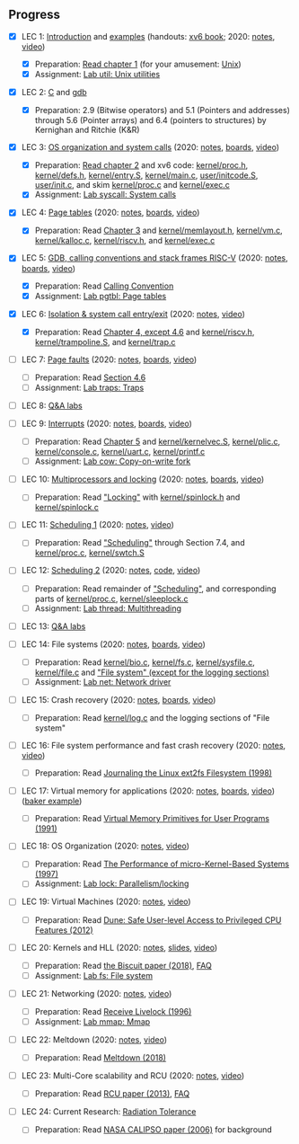 ## Progress

- [x] LEC 1: [Introduction](https://pdos.csail.mit.edu/6.S081/2021/slides/6s081-lec-intro.pdf)
      and [examples](https://pdos.csail.mit.edu/6.S081/2021/lec/l-overview/)
      (handouts: [xv6 book](https://pdos.csail.mit.edu/6.S081/2021/xv6/book-riscv-rev2.pdf); 
      2020: [notes](https://pdos.csail.mit.edu/6.S081/2021/lec/l-overview.txt), 
      [video](https://youtu.be/L6YqHxYHa7A))
  - [x] Preparation: [Read chapter 1](https://pdos.csail.mit.edu/6.S081/2021/xv6/book-riscv-rev2.pdf)
        (for your amusement: [Unix](https://www.youtube.com/watch?v=tc4ROCJYbm0))
  - [x] Assignment: [Lab util: Unix utilities](https://pdos.csail.mit.edu/6.S081/2021/labs/util.html)

- [x] LEC 2: [C](https://pdos.csail.mit.edu/6.S081/2021/lec/6S081-Intro-to-C-Fa21.pdf) and [gdb](https://pdos.csail.mit.edu/6.S081/2021/lec/gdb_slides.pdf)
  - [x] Preparation: 2.9 (Bitwise operators) and 
        5.1 (Pointers and addresses) through 5.6 (Pointer arrays) and 
        6.4 (pointers to structures) by Kernighan and Ritchie (K&R)

- [x] LEC 3: [OS organization and system calls](https://pdos.csail.mit.edu/6.S081/2021/slides/6s081-lec-osorg.pdf) 
      (2020: [notes](https://pdos.csail.mit.edu/6.S081/2021/lec/l-os.txt), 
      [boards](https://pdos.csail.mit.edu/6.S081/2021/lec/l-os-boards.pdf), 
      [video](https://youtu.be/o44d---Dk4o))
  - [x] Preparation: [Read chapter 2](https://pdos.csail.mit.edu/6.S081/2021/xv6/book-riscv-rev2.pdf) 
        and xv6 code: 
        [kernel/proc.h](https://github.com/mit-pdos/xv6-riscv/blob/riscv/kernel/proc.h), 
        [kernel/defs.h](https://github.com/mit-pdos/xv6-riscv/blob/riscv/kernel/defs.h), 
        [kernel/entry.S](https://github.com/mit-pdos/xv6-riscv/blob/riscv/kernel/entry.S), 
        [kernel/main.c](https://github.com/mit-pdos/xv6-riscv/blob/riscv/kernel/main.c), 
        [user/initcode.S](https://github.com/mit-pdos/xv6-riscv/blob/riscv/user/initcode.S), 
        [user/init.c](https://github.com/mit-pdos/xv6-riscv/blob/riscv/user/init.c), 
        and skim [kernel/proc.c](https://github.com/mit-pdos/xv6-riscv/blob/riscv/kernel/proc.c) and 
        [kernel/exec.c](https://github.com/mit-pdos/xv6-riscv/blob/riscv/kernel/exec.c)
  - [x] Assignment: [Lab syscall: System calls](https://pdos.csail.mit.edu/6.S081/2021/labs/syscall.html)

- [x] LEC 4: [Page tables](https://pdos.csail.mit.edu/6.S081/2021/slides/6s081-lec-vm.pdf) 
      (2020: [notes](https://pdos.csail.mit.edu/6.S081/2021/lec/l-vm.txt), 
      [boards](https://pdos.csail.mit.edu/6.S081/2021/lec/l-vm-boards.pdf), 
      [video](https://youtu.be/f1Hpjty3TT8))
  - [x] Preparation: Read [Chapter 3](https://pdos.csail.mit.edu/6.S081/2021/xv6/book-riscv-rev2.pdf) and 
        [kernel/memlayout.h](https://github.com/mit-pdos/xv6-riscv/blob/riscv/kernel/memlayout.h), 
        [kernel/vm.c](https://github.com/mit-pdos/xv6-riscv/blob/riscv/kernel/vm.c), 
        [kernel/kalloc.c](https://github.com/mit-pdos/xv6-riscv/blob/riscv/kernel/kalloc.c), 
        [kernel/riscv.h](https://github.com/mit-pdos/xv6-riscv/blob/riscv/kernel/riscv.h), and 
        [kernel/exec.c](https://github.com/mit-pdos/xv6-riscv/blob/riscv/kernel/exec.c)

- [x] LEC 5: [GDB, calling conventions and stack frames RISC-V](https://pdos.csail.mit.edu/6.S081/2021/lec/gdb_slides.pdf) 
      (2020: [notes](https://pdos.csail.mit.edu/6.S081/2021/lec/l-riscv.txt), 
      [boards](https://pdos.csail.mit.edu/6.S081/2021/lec/l-riscv-slides.pdf), 
      [video](https://youtu.be/s-Z5t_yTyTM))
  - [x] Preparation: Read [Calling Convention](https://pdos.csail.mit.edu/6.S081/2021/readings/riscv-calling.pdf)
  - [x] Assignment: [Lab pgtbl: Page tables](https://pdos.csail.mit.edu/6.S081/2021/labs/pgtbl.html)

- [x] LEC 6: [Isolation & system call entry/exit](https://pdos.csail.mit.edu/6.S081/2021/slides/6s081-lec-syscall.pdf) 
      (2020: [notes](https://pdos.csail.mit.edu/6.S081/2021/lec/l-internal.txt), 
      [video](https://youtu.be/T26UuauaxWA)) 
  - [x] Preparation: Read [Chapter 4, except 4.6](https://pdos.csail.mit.edu/6.S081/2021/xv6/book-riscv-rev2.pdf) and 
        [kernel/riscv.h](https://github.com/mit-pdos/xv6-riscv/blob/riscv/kernel/riscv.h), 
        [kernel/trampoline.S](https://github.com/mit-pdos/xv6-riscv/blob/riscv/kernel/trampoline.S), and 
        [kernel/trap.c](https://github.com/mit-pdos/xv6-riscv/blob/riscv/kernel/trap.c) 

- [ ] LEC 7: [Page faults](https://pdos.csail.mit.edu/6.S081/2021/slides/6s081-lec-usingvm.pdf) 
      (2020: [notes](https://pdos.csail.mit.edu/6.S081/2021/lec/l-pgfaults.txt), 
      [boards](https://pdos.csail.mit.edu/6.S081/2021/lec/l-pgfaults.pdf), 
      [video](https://youtu.be/KSYO-gTZo0A)) 
  - [ ] Preparation: Read [Section 4.6](https://pdos.csail.mit.edu/6.S081/2021/xv6/book-riscv-rev2.pdf) 
  - [ ] Assignment: [Lab traps: Traps](https://pdos.csail.mit.edu/6.S081/2021/labs/traps.html)

- [ ] LEC 8: [Q&A labs](https://pdos.csail.mit.edu/6.S081/2021/slides/6s081-lec-qa1.pdf) 

- [ ] LEC 9: [Interrupts](https://pdos.csail.mit.edu/6.S081/2021/slides/6s081-lec-interrupts.pdf) 
      (2020: [notes](https://pdos.csail.mit.edu/6.S081/2021/lec/l-interrupt.txt), 
      [boards](https://pdos.csail.mit.edu/6.S081/2021/lec/l-interrupt.pdf), 
      [video](https://youtu.be/zRnGNndcVEA)) 
  - [ ] Preparation: Read [Chapter 5](https://pdos.csail.mit.edu/6.S081/2021/xv6/book-riscv-rev2.pdf) and 
        [kernel/kernelvec.S](https://github.com/mit-pdos/xv6-riscv/blob/riscv/kernel/kernelvec.S), 
        [kernel/plic.c](https://github.com/mit-pdos/xv6-riscv/blob/riscv/kernel/plic.c), 
        [kernel/console.c](https://github.com/mit-pdos/xv6-riscv/blob/riscv/kernel/console.c), 
        [kernel/uart.c](https://github.com/mit-pdos/xv6-riscv/blob/riscv/kernel/uart.c), 
        [kernel/printf.c](https://github.com/mit-pdos/xv6-riscv/blob/riscv/kernel/printf.c) 
  - [ ] Assignment: [Lab cow: Copy-on-write fork](https://pdos.csail.mit.edu/6.S081/2021/labs/cow.html)

- [ ] LEC 10: [Multiprocessors and locking](https://pdos.csail.mit.edu/6.S081/2021/slides/6s081-lec-locks.pdf) 
      (2020: [notes](https://pdos.csail.mit.edu/6.S081/2021/lec/l-lockv2.txt), 
      [boards](https://pdos.csail.mit.edu/6.S081/2021/lec/l-lock.pdf), 
      [video](https://youtu.be/NGXu3vN7yAk)) 
  - [ ] Preparation: Read ["Locking"](https://pdos.csail.mit.edu/6.S081/2021/xv6/book-riscv-rev2.pdf) with 
        [kernel/spinlock.h](https://github.com/mit-pdos/xv6-riscv/blob/riscv/kernel/spinlock.h) and 
        [kernel/spinlock.c](https://github.com/mit-pdos/xv6-riscv/blob/riscv/kernel/spinlock.c) 

- [ ] LEC 11: [Scheduling 1](https://pdos.csail.mit.edu/6.S081/2021/slides/6s081-lec-threads.pdf) 
      (2020: [notes](https://pdos.csail.mit.edu/6.S081/2021/lec/l-threads.txt), 
      [video](https://youtu.be/vsgrTHY5tkg)) 
  - [ ] Preparation: Read ["Scheduling"](https://pdos.csail.mit.edu/6.S081/2021/xv6/book-riscv-rev2.pdf) through Section 7.4, and 
        [kernel/proc.c](https://github.com/mit-pdos/xv6-riscv/blob/riscv/kernel/proc.c), 
        [kernel/swtch.S](https://github.com/mit-pdos/xv6-riscv/blob/riscv/kernel/swtch.S) 

- [ ] LEC 12: [Scheduling 2](https://pdos.csail.mit.edu/6.S081/2021/slides/6s081-lec-threads2.pdf) 
      (2020: [notes](https://pdos.csail.mit.edu/6.S081/2021/lec/l-coordination.txt), 
      [code](https://pdos.csail.mit.edu/6.S081/2021/lec/l-coordination.c), 
      [video](https://youtu.be/gP67sJ4PTnc)) 
  - [ ] Preparation: Read remainder of ["Scheduling"](https://pdos.csail.mit.edu/6.S081/2021/xv6/book-riscv-rev2.pdf), and corresponding parts of 
        [kernel/proc.c](https://github.com/mit-pdos/xv6-riscv/blob/riscv/kernel/proc.c), 
        [kernel/sleeplock.c](https://github.com/mit-pdos/xv6-riscv/blob/riscv/kernel/sleeplock.c) 
  - [ ] Assignment: [Lab thread: Multithreading](https://pdos.csail.mit.edu/6.S081/2021/labs/thread.html)

- [ ] LEC 13: [Q&A labs](https://pdos.csail.mit.edu/6.S081/2021/slides/6s081-lec-qa2.pdf) 

- [ ] LEC 14: File systems 
      (2020: [notes](https://pdos.csail.mit.edu/6.S081/2021/lec/l-fs.txt), 
      [boards](https://pdos.csail.mit.edu/6.S081/2021/lec/l-fs.pdf), 
      [video](https://youtu.be/ADzLv1nRtR8)) 
  - [ ] Preparation: Read [kernel/bio.c](https://github.com/mit-pdos/xv6-riscv/blob/riscv/kernel/bio.c), 
        [kernel/fs.c](https://github.com/mit-pdos/xv6-riscv/blob/riscv/kernel/fs.c), 
        [kernel/sysfile.c](https://github.com/mit-pdos/xv6-riscv/blob/riscv/kernel/sysfile.c), 
        [kernel/file.c](https://github.com/mit-pdos/xv6-riscv/blob/riscv/kernel/file.c) and 
        ["File system" (except for the logging sections)](https://pdos.csail.mit.edu/6.S081/2021/xv6-book-riscv-rev2.pdf) 
  - [ ] Assignment: [Lab net: Network driver](https://pdos.csail.mit.edu/6.S081/2021/labs/net.html)

- [ ] LEC 15: Crash recovery 
      (2020: [notes](https://pdos.csail.mit.edu/6.S081/2021/lec/l-crash.txt), 
      [boards](https://pdos.csail.mit.edu/6.S081/2021/lec/l-crash.pdf), 
      [video](https://youtu.be/7Hk2dIorDkk)) 
  - [ ] Preparation: Read [kernel/log.c](https://github.com/mit-pdos/xv6-riscv/blob/riscv/kernel/log.c) and the logging sections of "File system" 

- [ ] LEC 16: File system performance and fast crash recovery 
      (2020: [notes](https://pdos.csail.mit.edu/6.S081/2021/lec/l-journal.txt), 
      [video](https://youtu.be/CmDcf6rjFb4)) 
  - [ ] Preparation: Read [Journaling the Linux ext2fs Filesystem (1998)](https://pdos.csail.mit.edu/6.S081/2021/readings/journal-ext2fs.html) 

- [ ] LEC 17: Virtual memory for applications 
      (2020: [notes](https://pdos.csail.mit.edu/6.S081/2021/lec/l-uservm.txt), 
      [boards](https://pdos.csail.mit.edu/6.S081/2021/lec/l-uservm.pdf), 
      [video](https://youtu.be/YNQghIvk0jc)) 
      ([baker example](https://pdos.csail.mit.edu/6.S081/2021/lec/baker.c)) 
  - [ ] Preparation: Read [Virtual Memory Primitives for User Programs (1991)](https://pdos.csail.mit.edu/6.S081/2021/readings/appel-li.pdf) 

- [ ] LEC 18: OS Organization 
      (2020: [notes](https://pdos.csail.mit.edu/6.S081/2021/lec/l-organization.txt), 
      [video](https://youtu.be/dM9PLdaTpnA)) 
  - [ ] Preparation: Read [The Performance of micro-Kernel-Based Systems (1997)](https://pdos.csail.mit.edu/6.S081/2021/readings/microkernel.pdf) 
  - [ ] Assignment: [Lab lock: Parallelism/locking](https://pdos.csail.mit.edu/6.S081/2021/labs/lock.html)

- [ ] LEC 19: Virtual Machines 
      (2020: [notes](https://pdos.csail.mit.edu/6.S081/2021/lec/l-vmm.txt), 
      [video](https://youtu.be/R8obXHAIPY0)) 
  - [ ] Preparation: Read [Dune: Safe User-level Access to Privileged CPU Features (2012)](https://pdos.csail.mit.edu/6.S081/2021/readings/belay-dune.pdf) 

- [ ] LEC 20: Kernels and HLL 
      (2020: [notes](https://pdos.csail.mit.edu/6.S081/2021/lec/l-biscuit.txt), 
      [slides](https://pdos.csail.mit.edu/6.S081/2021/lec/l-biscuit-slides.pdf), 
      [video](https://youtu.be/AAtXWGwxI9k)) 
  - [ ] Preparation: Read [the Biscuit paper (2018)](https://pdos.csail.mit.edu/6.S081/2021/readings/biscuit.pdf), 
        [FAQ](https://pdos.csail.mit.edu/6.S081/2021/lec/faq-biscuit.txt) 
  - [ ] Assignment: [Lab fs: File system](https://pdos.csail.mit.edu/6.S081/2021/labs/fs.html)

- [ ] LEC 21: Networking 
      (2020: [notes](https://pdos.csail.mit.edu/6.S081/2021/lec/l-net.txt), 
      [video](https://youtu.be/Fcjychg4Tvk)) 
  - [ ] Preparation: Read [Receive Livelock (1996)](https://pdos.csail.mit.edu/6.S081/2021/readings/mogul96usenix.pdf) 
  - [ ] Assignment: [Lab mmap: Mmap](https://pdos.csail.mit.edu/6.S081/2021/labs/mmap.html)

- [ ] LEC 22: Meltdown 
      (2020: [notes](https://pdos.csail.mit.edu/6.S081/2021/lec/l-meltdown.txt), 
      [video](https://youtu.be/WpKVr3p5rjE)) 
  - [ ] Preparation: Read [Meltdown (2018)](https://pdos.csail.mit.edu/6.S081/2021/readings/meltdown.pdf) 

- [ ] LEC 23: Multi-Core scalability and RCU 
      (2020: [notes](https://pdos.csail.mit.edu/6.S081/2021/lec/l-rcu.txt), 
      [video](https://youtu.be/KUwyCGMTeq8)) 
  - [ ] Preparation: Read [RCU paper (2013)](https://pdos.csail.mit.edu/6.S081/2021/readings/rcu-decade-later.pdf), 
        [FAQ](https://pdos.csail.mit.edu/6.S081/2021/lec/rcu-faq.txt) 

- [ ] LEC 24: Current Research: [Radiation Tolerance](https://pdos.csail.mit.edu/6.S081/2021/lec/CelSkeggsRadiationTolerance.pdf) 
  - [ ] Preparation: Read [NASA CALIPSO paper (2006)](https://pdos.csail.mit.edu/6.S081/2021/readings/nasa-calipso-radiation.pdf) for background 
